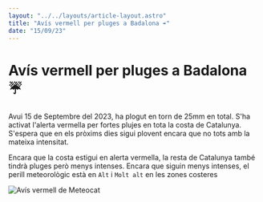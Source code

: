 ```yaml
---
layout: "../../layouts/article-layout.astro"
title: "Avís vermell per pluges a Badalona ☔"
date: "15/09/23"
---
```


# Avís vermell per pluges a Badalona ☔ 

Avui 15 de Septembre del 2023, ha plogut en torn de 25mm en total. S'ha activat l'alerta vermella per fortes plujes en tota la costa de Catalunya. 
S'espera que en els pròxims dies sigui plovent encara que no tots amb la mateixa intensitat. 

Encara que la costa estigui en alerta vermella, la resta de Catalunya també tindrà pluges però menys intenses. Encara que siguin menys intenses, el perill meteorològic està en `Alt` i `Molt alt` en les zones costeres

<img src="https://cdn.discordapp.com/attachments/1152239048220475516/1152239114821832757/avisvermell.webp" alt="Avís vermell de Meteocat" />